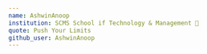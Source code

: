```yaml
---
name: AshwinAnoop
institution: SCMS School if Technology & Management 🚩 
quote: Push Your Limits 
github_user: AshwinAnoop
---
```

